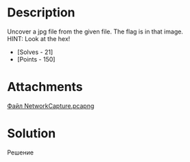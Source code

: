# Description
Uncover a jpg file from the given file. The flag is in that image.<br>
HINT: Look at the hex!
- [Solves - 21] 
- [Points - 150]
# Attachments
[Файл NetworkCapture.pcapng](./sources/NetworkCapture.pcapng)
# Solution
Решение
